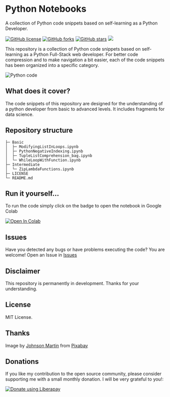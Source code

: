 # Python Notebooks
A collection of Python code snippets based on self-learning as a Python Developer.

[![GitHub license](https://img.shields.io/github/license/maprezdev/python-notebooks)](https://github.com/maprezdev/python-notebooks/blob/master/LICENSE)
[![GitHub forks](https://img.shields.io/github/forks/maprezdev/python-notebooks)](https://github.com/maprezdev/python-notebooks/network)
[![GitHub stars](https://img.shields.io/github/stars/maprezdev/python-notebooks)](https://github.com/maprezdev/python-notebooks/stargazers)
<img src="http://img.shields.io/liberapay/receives/maprezdev.svg?logo=liberapay">

This repository is a collection of Python code snippets based on self-learning as a Python Full-Stack web developer. For better code compression and to make navigation a bit easier, each of the code snippets has been organized into a specific category.

![Python code](https://drive.google.com/uc?export=view&id=1LwbSx_MEoD_YLPiwAUXsKbjrN5QVsL-f)

## What does it cover?

The code snippets of this repository are designed for the understanding of a python developer from basic to advanced levels. It includes fragments for data science.

## Repository structure
```
├─ Basic
│  ├─ ModifyingListInLoops.ipynb
│  ├─ PythonNegativeIndexing.ipynb
│  ├─ TupleListComprehension_bag.ipynb
│  └─ WhileLoopWithFunction.ipynb
├─ Intermediate
│  └─ ZipLambdaFunctions.ipynb
├─ LICENSE
└─ README.md

```
## Run it yourself...

To run the code simply click on the badge to open the notebook in Google Colab

[![Open In Colab](https://colab.research.google.com/assets/colab-badge.svg)](https://colab.research.google.com/github/googlecolab/colabtools/blob/master/notebooks/colab-github-demo.ipynb)

## Issues

Have you detected any bugs or have problems executing the code? You are welcome! Open an Issue in [Issues](https://github.com/maprezdev/python-notebooks/issues)

## Disclaimer

This repository is permanently in development. Thanks for your understanding.

## License

MIT License.

## Thanks

Image by <a href="https://pixabay.com/users/JohnsonMartin-724525/?utm_source=link-attribution&amp;utm_medium=referral&amp;utm_campaign=image&amp;utm_content=1084923">Johnson Martin</a> from <a href="https://pixabay.com/?utm_source=link-attribution&amp;utm_medium=referral&amp;utm_campaign=image&amp;utm_content=1084923">Pixabay</a>

## Donations

If you like my contribution to the open source community, please consider supporting me with a small monthly donation. I will be very grateful to you!:

<noscript><a href="https://liberapay.com/maprezdev/donate"><img alt="Donate using Liberapay" src="https://liberapay.com/assets/widgets/donate.svg"></a></noscript>

